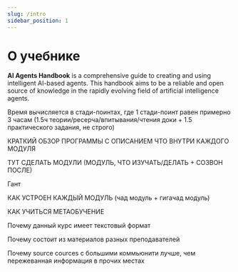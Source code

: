 ```yaml
---
slug: /intro
sidebar_position: 1
---
```


# О учебнике

**AI Agents Handbook** is a comprehensive guide to creating and using intelligent AI-based agents. This handbook aims to be a reliable and open source of knowledge in the rapidly evolving field of artificial intelligence agents.


Время вычисляется в стади-поинтах, где 1 стади-поинт равен примерно 3 часам (1.5ч теории/ресерча/впитывания/чтения доки + 1.5 практического задания, не строго)

КРАТКИЙ ОБЗОР ПРОГРАММЫ С ОПИСАНИЕМ ЧТО ВНУТРИ КАЖДОГО МОДУЛЯ

ТУТ СДЕЛАТЬ МОДУЛИ (МОДУЛЬ, ЧТО ИЗУЧАТЬ/ДЕЛАТЬ + СОЗВОН ПОСЛЕ)

Гант


КАК УСТРОЕН КАЖДЫЙ МОДУЛЬ
(чад модуль + гигачад модуль)

КАК УЧИТЬСЯ
МЕТАОБУЧЕНИЕ

Почему данный курс имеет текстовый формат

Почему состоит из материалов разных преподавателей

Почему source cources с большими коммьюнити лучше, чем пережеванная информация в прочих местах

